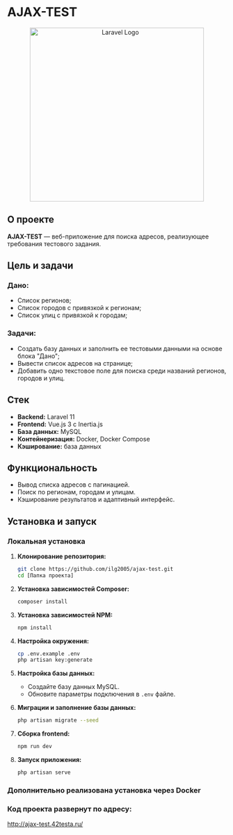 # AJAX-TEST

<p align="center"><a href="https://laravel.com" target="_blank"><img src="https://raw.githubusercontent.com/laravel/art/master/logo-lockup/5%20SVG/2%20CMYK/1%20Full%20Color/laravel-logolockup-cmyk-red.svg" width="400" alt="Laravel Logo"></a></p>

## О проекте

**AJAX-TEST** — веб-приложение для поиска адресов, реализующее требования тестового задания.

## Цель и задачи

### Дано:
- Список регионов;
- Список городов с привязкой к регионам;
- Список улиц с привязкой к городам;

### Задачи:
- Создать базу данных и заполнить ее тестовыми данными на основе блока "Дано";
- Вывести список адресов на странице;
- Добавить одно текстовое поле для поиска среди названий регионов, городов и улиц.

## Стек
- **Backend:** Laravel 11
- **Frontend:** Vue.js 3 с Inertia.js
- **База данных:** MySQL
- **Контейнеризация:** Docker, Docker Compose
- **Кэширование:** база данных

## Функциональность
- Вывод списка адресов с пагинацией.
- Поиск по регионам, городам и улицам.
- Кэширование результатов и адаптивный интерфейс.

## Установка и запуск

### Локальная установка

1. **Клонирование репозитория:**
    ```bash
    git clone https://github.com/ilg2005/ajax-test.git
    cd [Папка проекта]
    ```

2. **Установка зависимостей Composer:**
    ```bash
    composer install
    ```

3. **Установка зависимостей NPM:**
    ```bash
    npm install
    ```

4. **Настройка окружения:**
    ```bash
    cp .env.example .env
    php artisan key:generate
    ```

5. **Настройка базы данных:**
    - Создайте базу данных MySQL.
    - Обновите параметры подключения в `.env` файле.

6. **Миграции и заполнение базы данных:**
    ```bash
    php artisan migrate --seed
    ```

7. **Сборка frontend:**
    ```bash
    npm run dev
    ```

8. **Запуск приложения:**
    ```bash
    php artisan serve
    ```

### Дополнительно реализована установка через Docker

### Код проекта развернут по адресу:

http://ajax-test.42testa.ru/
